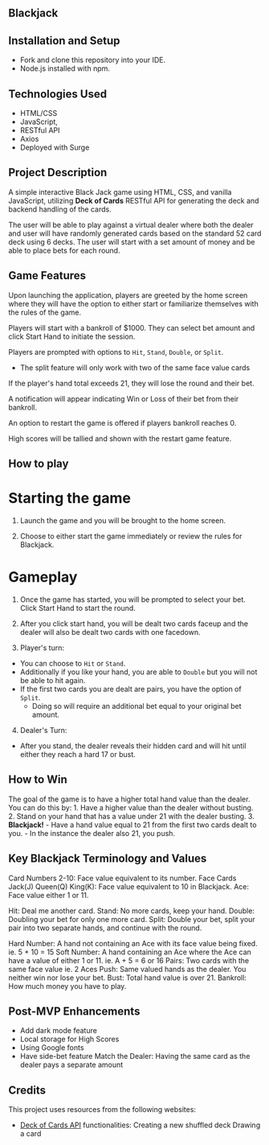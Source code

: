 ## **Blackjack**

## Installation and Setup

- Fork and clone this repository into your IDE.
- Node.js installed with npm.

## Technologies Used

- HTML/CSS
- JavaScript,
- RESTful API
- Axios
- Deployed with Surge

## Project Description

A simple interactive Black Jack game using HTML, CSS, and vanilla JavaScript, utilizing **Deck of Cards** RESTful API for generating the deck and backend handling of the cards.

The user will be able to play against a virtual dealer where both the dealer and user will have randomly generated cards based on the standard 52 card deck using 6 decks. The user will start with a set amount of money and be able to place bets for each round.

## Game Features

Upon launching the application, players are greeted by the home screen where they will have the option to either start or familiarize themselves with the rules of the game.

Players will start with a bankroll of $1000. They can select bet amount and click Start Hand to initiate the session.

Players are prompted with options to `Hit`, `Stand`, `Double`, or `Split`.

- The split feature will only work with two of the same face value cards

If the player's hand total exceeds 21, they will lose the round and their bet.

A notification will appear indicating Win or Loss of their bet from their bankroll.

An option to restart the game is offered if players bankroll reaches 0.

High scores will be tallied and shown with the restart game feature.

## How to play

# Starting the game

1. Launch the game and you will be brought to the home screen.

2. Choose to either start the game immediately or review the rules for Blackjack.

# Gameplay

1. Once the game has started, you will be prompted to select your bet. Click Start Hand to start the round.

2. After you click start hand, you will be dealt two cards faceup and the dealer will also be dealt two cards with one facedown.

3. Player's turn:

- You can choose to `Hit` or `Stand`.
- Additionally if you like your hand, you are able to `Double` but you will not be able to hit again.
- If the first two cards you are dealt are pairs, you have the option of `Split`.
  - Doing so will require an additional bet equal to your original bet amount.

4. Dealer's Turn:

- After you stand, the dealer reveals their hidden card and will hit until either they reach a hard 17 or bust.

## How to Win

The goal of the game is to have a higher total hand value than the dealer. You can do this by: 1. Have a higher value than the dealer without busting. 2. Stand on your hand that has a value under 21 with the dealer busting. 3. **Blackjack!** - Have a hand value equal to 21 from the first two cards dealt to you. - In the instance the dealer also 21, you push.

## Key Blackjack Terminology and Values

Card Numbers 2-10: Face value equivalent to its number.
Face Cards Jack(J) Queen(Q) King(K): Face value equivalent to 10 in Blackjack.
Ace: Face value either 1 or 11.

Hit: Deal me another card.
Stand: No more cards, keep your hand.
Double: Doubling your bet for only one more card.
Split: Double your bet, split your pair into two separate hands, and continue with the round.

Hard Number: A hand not containing an Ace with its face value being fixed.
ie. 5 + 10 = 15
Soft Number: A hand containing an Ace where the Ace can have a value of either 1 or 11.
ie. A + 5 = 6 or 16
Pairs: Two cards with the same face value ie. 2 Aces
Push: Same valued hands as the dealer. You neither win nor lose your bet.
Bust: Total hand value is over 21.
Bankroll: How much money you have to play.

## Post-MVP Enhancements

- Add dark mode feature
- Local storage for High Scores
- Using Google fonts
- Have side-bet feature
  Match the Dealer: Having the same card as the dealer pays a separate amount

## Credits

This project uses resources from the following websites:

- [Deck of Cards API](https://deckofcardsapi.com/) functionalities:
  Creating a new shuffled deck
  Drawing a card
